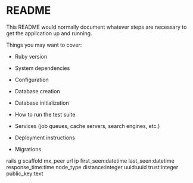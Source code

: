 # README

This README would normally document whatever steps are necessary to get the
application up and running.

Things you may want to cover:

* Ruby version

* System dependencies

* Configuration

* Database creation

* Database initialization

* How to run the test suite

* Services (job queues, cache servers, search engines, etc.)

* Deployment instructions

* Migrations

rails g scaffold mx_peer url ip first_seen:datetime last_seen:datetime response_time:time node_type distance:integer uuid:uuid trust:integer public_key:text
